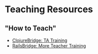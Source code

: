 # Teaching Resources
## "How to Teach"
- [ClojureBridge: TA Training](https://github.com/ClojureBridge/organizing/blob/master/TA%20Training.md)
- [RailsBridge: More Teacher Training](http://docs.railsbridge.org/workshop/more_teacher_training)

